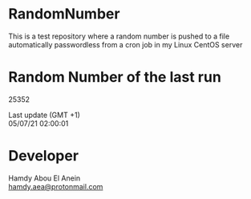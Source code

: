 # RandomNumber    
This is a test repository where a random number is pushed to a file automatically passwordless from a cron job in my Linux CentOS server    
# Random Number of the last run   
25352
      
Last update (GMT +1)    
05/07/21 02:00:01
# Developer    
Hamdy Abou El Anein   
hamdy.aea@protonmail.com
